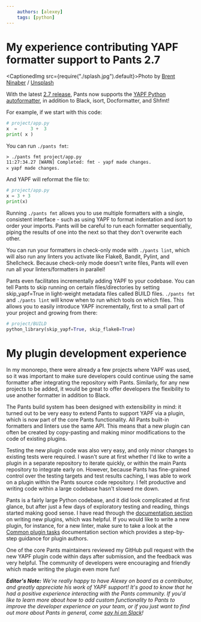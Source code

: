 ```yaml
---
    authors: [alexey]
    tags: [python]
---
```


# My experience contributing YAPF formatter support to Pants 2.7

<CaptionedImg src={require("./splash.jpg").default}>Photo by [Brent Ninaber](https://unsplash.com/@brentninaber?utm_source=ghost&utm_medium=referral&utm_campaign=api-credit) / [Unsplash](https://unsplash.com/?utm_source=ghost&utm_medium=referral&utm_campaign=api-credit)</CaptionedImg>

<!--truncate-->

With the latest [2.7 release](../2021-09-27-introducing-pants-2-7/index.md), Pants now supports the [YAPF Python autoformatter](https://github.com/google/yapf), in addition to Black, isort, Docformatter, and Shfmt!

For example, if we start with this code:

```python
# project/app.py
x  =     3 +  3
print( x )
```

You can run `./pants fmt`:

```
> ./pants fmt project/app.py
11:27:34.27 [WARN] Completed: fmt - yapf made changes.
𐄂 yapf made changes.
```

And YAPF will reformat the file to:

```python
# project/app.py
x = 3 + 3
print(x)
```

Running `./pants fmt` allows you to use multiple formatters with a single, consistent interface - such as using YAPF to format indentation and isort to order your imports. Pants will be careful to run each formatter sequentially, piping the results of one into the next so that they don't overwrite each other.

You can run your formatters in check-only mode with `./pants lint`, which will also run any linters you activate like Flake8, Bandit, Pylint, and Shellcheck. Because check-only mode doesn't write files, Pants will even run all your linters/formatters in parallel!

Pants even facilitates incrementally adding YAPF to your codebase. You can tell Pants to skip running on certain files/directories by setting skip_yapf=True in light-weight metadata files called BUILD files. `./pants fmt` and `./pants lint` will know when to run which tools on which files. This allows you to easily introduce YAPF incrementally, first to a small part of your project and growing from there:

```python
# project/BUILD
python_library(skip_yapf=True, skip_flake8=True)
```

# My plugin development experience

In my monorepo, there were already a few projects where YAPF was used, so it was important to make sure developers could continue using the same formatter after integrating the repository with Pants. Similarly, for any new projects to be added, it would be great to offer developers the flexibility to use another formatter in addition to Black.

The Pants build system has been designed with extensibility in mind: it turned out to be very easy to extend Pants to support YAPF via a plugin, which is now part of the core Pants functionality. All Pants built-in formatters and linters use the same API. This means that a new plugin can often be created by copy-pasting and making minor modifications to the code of existing plugins.

Testing the new plugin code was also very easy, and only minor changes to existing tests were required. I wasn't sure at first whether I'd like to write a plugin in a separate repository to iterate quickly, or within the main Pants repository to integrate early on. However, because Pants has fine-grained control over the testing targets and test results caching, I was able to work on a plugin within the Pants source code repository. I felt productive and writing code within a large codebase hasn't slowed me down.

Pants is a fairly large Python codebase, and it did look complicated at first glance, but after just a few days of exploratory testing and reading, things started making good sense. I have read through the [documentation section](https://www.pantsbuild.org/docs/plugins-overview) on writing new plugins, which was helpful. If you would like to write a new plugin, for instance, for a new linter, make sure to take a look at the [Common plugin tasks](https://www.pantsbuild.org/docs/common-plugin-tasks) documentation section which provides a step-by-step guidance for plugin authors.

One of the core Pants maintainers reviewed my GitHub pull request with the new YAPF plugin code within days after submission, and the feedback was very helpful. The community of developers were encouraging and friendly which made writing the plugin even more fun!

_**Editor's Note:** We're really happy to have Alexey on board as a contributor, and greatly appreciate his work of YAPF support! It's good to know that he had a positive experience interacting with the Pants community. If you'd like to learn more about how to add custom functionality to Pants to improve the developer experience on your team, or if you just want to find out more about Pants in general, come [say hi on Slack](https://www.pantsbuild.org/docs/getting-help)!_